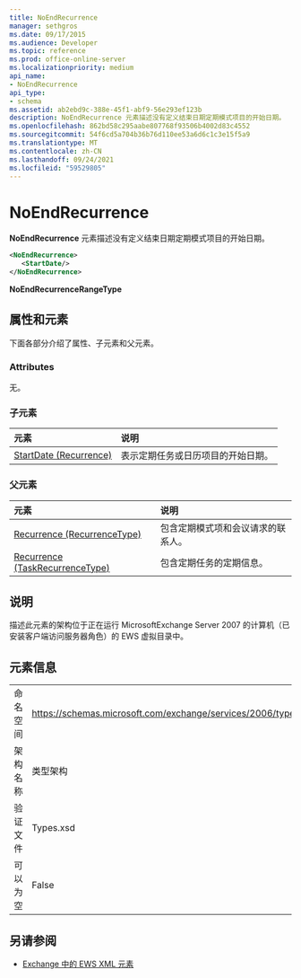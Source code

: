 ```yaml
---
title: NoEndRecurrence
manager: sethgros
ms.date: 09/17/2015
ms.audience: Developer
ms.topic: reference
ms.prod: office-online-server
ms.localizationpriority: medium
api_name:
- NoEndRecurrence
api_type:
- schema
ms.assetid: ab2ebd9c-388e-45f1-abf9-56e293ef123b
description: NoEndRecurrence 元素描述没有定义结束日期定期模式项目的开始日期。
ms.openlocfilehash: 862bd58c295aabe807768f93506b4002d83c4552
ms.sourcegitcommit: 54f6cd5a704b36b76d110ee53a6d6c1c3e15f5a9
ms.translationtype: MT
ms.contentlocale: zh-CN
ms.lasthandoff: 09/24/2021
ms.locfileid: "59529805"
---
```

# <a name="noendrecurrence"></a>NoEndRecurrence

**NoEndRecurrence** 元素描述没有定义结束日期定期模式项目的开始日期。 
  
```xml
<NoEndRecurrence>
   <StartDate/>
</NoEndRecurrence>
```

 **NoEndRecurrenceRangeType**
## <a name="attributes-and-elements"></a>属性和元素

下面各部分介绍了属性、子元素和父元素。
  
### <a name="attributes"></a>Attributes

无。
  
### <a name="child-elements"></a>子元素

|**元素**|**说明**|
|:-----|:-----|
|[StartDate (Recurrence)](startdate-recurrence.md) <br/> |表示定期任务或日历项目的开始日期。  <br/> |
   
### <a name="parent-elements"></a>父元素

|**元素**|**说明**|
|:-----|:-----|
|[Recurrence (RecurrenceType)](recurrence-recurrencetype.md) <br/> |包含定期模式项和会议请求的联系人。  <br/> |
|[Recurrence (TaskRecurrenceType)](recurrence-taskrecurrencetype.md) <br/> |包含定期任务的定期信息。  <br/> |
   
## <a name="remarks"></a>说明

描述此元素的架构位于正在运行 MicrosoftExchange Server 2007 的计算机（已安装客户端访问服务器角色）的 EWS 虚拟目录中。
  
## <a name="element-information"></a>元素信息

|||
|:-----|:-----|
|命名空间  <br/> |https://schemas.microsoft.com/exchange/services/2006/types  <br/> |
|架构名称  <br/> |类型架构  <br/> |
|验证文件  <br/> |Types.xsd  <br/> |
|可以为空  <br/> |False  <br/> |
   
## <a name="see-also"></a>另请参阅



- [Exchange 中的 EWS XML 元素](ews-xml-elements-in-exchange.md)

